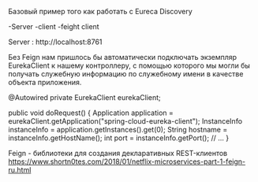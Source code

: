Базовый пример того как работать с Eureca Discovery 

-Server 
-client 
-feight client 

Server : http://localhost:8761 

Без Feign нам пришлось бы автоматически подключать экземпляр EurekaClient к нашему контроллеру, с помощью которого мы могли бы получать служебную информацию по служебному имени в качестве объекта приложения.

@Autowired
private EurekaClient eurekaClient;
 
public void doRequest() {
    Application application =
      eurekaClient.getApplication("spring-cloud-eureka-client");
    InstanceInfo instanceInfo = application.getInstances().get(0);
    String hostname = instanceInfo.getHostName();
    int port = instanceInfo.getPort();
    // ...
}

Feign - библиотеки для создания декларативных REST-клиентов
https://www.shortn0tes.com/2018/01/netflix-microservices-part-1-feign-ru.html
